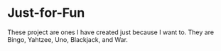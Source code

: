 # Just-for-Fun

These project are ones I have created just because I want to. They are Bingo, Yahtzee, Uno, Blackjack, and War.
